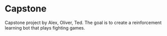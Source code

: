 # Capstone
Capstone project by Alex, Oliver, Ted. The goal is to create a reinforcement learning bot that plays fighting games. 
